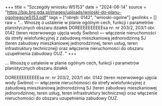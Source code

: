 +++
title = "Szczegóły wniosku W5153"
date = "2024-06-14"
source = "https://bip.brg.gda.pl/images/uploads/wnioski-do-planu-ogolnego/w5153.pdf"
tags = ["obręb: 0142", "wnioski-ogolne"]
geolinks = []
raw = "... Wnoszę o ustalenie w planie ogólnym cech, funkcji i parametrów planistycznych obszaru działek  DOREEEEEEEEEEsa nr: nr 203/2, 203/1 obr. 0142 (teren rezerwowego ujęcia wody Świbno) — włączenie nieruchomości da strefy wielofunkcyjnej z zabudową mieszkaniową jednorodzinną SJ (teren zabudowy mieszkaniowej jednorodzinnej, teren usług, teren infrastruktury technicznej) oraz włączenie nieruchomości do obszaru uzupełnienia zabudowy OUZ. "
+++

... Wnoszę o ustalenie w planie ogólnym cech, funkcji i parametrów planistycznych obszaru działek

DOREEEEEEEEEEsa
nr: nr 203/2, 203/1 obr. 0142 (teren rezerwowego ujęcia wody Świbno) — włączenie nieruchomości da strefy
wielofunkcyjnej z zabudową mieszkaniową jednorodzinną SJ (teren zabudowy mieszkaniowej jednorodzinnej,
teren usług, teren infrastruktury technicznej) oraz włączenie nieruchomości do obszaru uzupełnienia zabudowy
OUZ.



